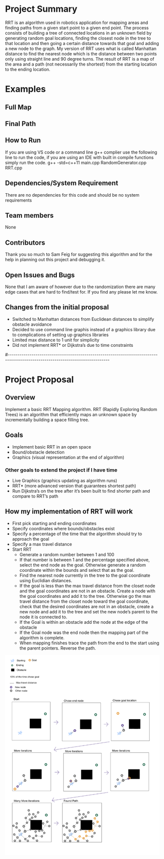 # Project Summary
RRT is an algorithm used in robotics application for mapping areas and finding paths from a given start point to a given end point. The process consists of building a tree of connected locations in an unknown field by generating random goal locations, finding the closest node in the tree to that location and then going a certain distance towards that goal and adding a new node to the graph. My version of RRT uses what is called Manhattan distance to find the nearest node which is the distance between two points only using straight line and 90 degree turns. The result of RRT is a map of the area and a path (not necessarily the shortest) from the starting location to the ending location.

# Examples
## Full Map

## Final Path

## How to Run
If you are using VS code or a command line g++ complier use the following line to run the code, if you are using an IDE with built in compile functions simply run the code. 
g++ -std=c++11 main.cpp RandomGenerator.cpp RRT.cpp

## Dependencies/System Requirement
There are no dependencies for this code and should be no system requirements

## Team members
None

## Contributors
Thank you so much to Sam Feig for suggesting this algorithm and for the help in planning out this project and debugging it.

## Open Issues and Bugs
None that I am aware of however due to the randomization there are many edge cases that are hard to find/test for. If you find any please let me know.

## Changes from the initial proposal
* Switched to Manhattan distances from Euclidean distances to simplify obstacle avoidance
* Decided to use command line graphis instead of a graphics library due to complications of setting up graphics libraries
* Limited max distance to 1 unit for simplicity
* Did not implement RRT* or Dijkstra’s due to time constraints


#---------------------------------------------------------------------------------------------------------------------------------

# Project Proposal

## Overview 
Implement a basic RRT Mapping algorithm. RRT (Rapidly Exploring Random Trees) is an algorithm that efficiently maps an unknown space by incrementally building a space filling tree. 

## Goals
* Implement basic RRT in an open space
* Bound/obstacle detection
* Graphics (visual representation at the end of algorithm)

### Other goals to extend the project if I have time
* Live Graphics (graphics updating as algorithm runs)
* RRT* (more advanced version that guarantees shortest path) 
* Run Dijkstra’s on the tree after it’s been built to find shorter path and compare to RRT’s path

## How my implementation of RRT will work
* First pick starting and ending coordinates
* Specify coordinates where bounds/obstacles exist 
* Specify a percentage of the time that the algorithm should try to approach the goal
* Specify a max travel distance
* Start RRT
  * Generate a random number between 1 and 100
  * If that number is between 1 and the percentage specified above, select the end node as the goal. Otherwise generate a random coordinate within the bounds and select that as the goal. 
  * Find the nearest node currently in the tree to the goal coordinate using Euclidian distances.
  * If the goal is less than the max travel distance from the closet node and the goal coordinates are not in an obstacle. Create a node with the goal coordinates and add it to the tree. Otherwise go the max travel distance from the closet node toward the goal coordinate, check that the desired coordinates are not in an obstacle, create a new node and add it to the tree and set the new node’s parent to the node it is connected to. 
  * If the Goal is within an obstacle add the node at the edge of the obstacle
  * If the Goal node was the end node then the mapping part of the algorithm is complete.
  * When mapping finishes trace the path from the end to the start using the parent pointers. Reverse the path.  

![alt text](https://github.com/jaseychanders/RRT/blob/main/IMG_0085.jpg)
